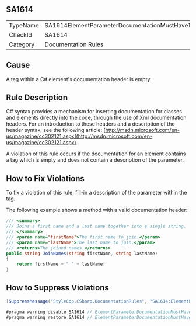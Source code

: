 ﻿## SA1614

<table>
<tr>
  <td>TypeName</td>
  <td>SA1614ElementParameterDocumentationMustHaveText</td>
</tr>
<tr>
  <td>CheckId</td>
  <td>SA1614</td>
</tr>
<tr>
  <td>Category</td>
  <td>Documentation Rules</td>
</tr>
</table>

## Cause

A <param> tag within a C# element's documentation header is empty.

## Rule Description

C# syntax provides a mechanism for inserting documentation for classes and elements directly into the code, through the use of Xml documentation headers. For an introduction to these headers and a description of the header syntax, see the following article: [http://msdn.microsoft.com/en-us/magazine/cc302121.aspx](http://msdn.microsoft.com/en-us/magazine/cc302121.aspx).

A violation of this rule occurs if the documentation for an element contains a <param> tag which is empty and does not contain a description of the parameter.

## How to Fix Violations

To fix a violation of this rule, fill-in a description of the parameter within the <param> tag.

The following example shows a method with a valid documentation header:

```csharp
/// <summary>
/// Joins a first name and a last name together into a single string.
/// </summary>
/// <param name="firstName">The first name to join.</param>
/// <param name="lastName">The last name to join.</param>
/// <returns>The joined names.</returns>
public string JoinNames(string firstName, string lastName)
{
    return firstName + " " + lastName;
}
```

## How to Suppress Violations

```csharp
[SuppressMessage("StyleCop.CSharp.DocumentationRules", "SA1614:ElementParameterDocumentationMustHaveText", Justification = "Reviewed.")]
```

```csharp
#pragma warning disable SA1614 // ElementParameterDocumentationMustHaveText
#pragma warning restore SA1614 // ElementParameterDocumentationMustHaveText
```
